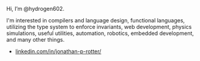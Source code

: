 Hi, I’m @hydrogen602.

I'm interested in compilers and language design, functional languages, utilizing the type system to enforce invariants, web development, physics simulations, useful utilities, automation, robotics, embedded development, and many other things.



- [linkedin.com/in/jonathan-p-rotter/](https://www.inkedin.com/in/jonathan-p-rotter/)



<!--  

Reach me via `jonathan.p.rotter@gmail.com` or [https://www.linkedin.com/in/jonathan-rotter-085b3718a/](https://www.linkedin.com/in/jonathan-rotter-085b3718a/).

# Research

The research considers the application of astrophysics simulations of Saturn's rings using Rust, kD-trees, soft-sphere forces, and various methods of integration.

Pairwise Adaptive Timesteps for Soft-Sphere Collisions in Ring Simulations  
Jonathan Rotter, Mark C. Lewis  
Department of Computer Science, Trinity University,  
San Antonio, Texas, USA  

N-Body Performance with a kD-Tree: Comparing Rust to Other Languages  
Jonathan Rotter, Mark C. Lewis  
Department of Computer Science, Trinity University,  
San Antonio, Texas, USA

Soft Body Collisions for Ring Simulations with Rust  
Jonathan Rotter, Mark C. Lewis  
Department of Computer Science, Trinity University,  
San Antonio, Texas, USA  
-->
<!---
hydrogen602/hydrogen602 is a ✨ special ✨ repository because its `README.md` (this file) appears on your GitHub profile.
You can click the Preview link to take a look at your changes.
--->
